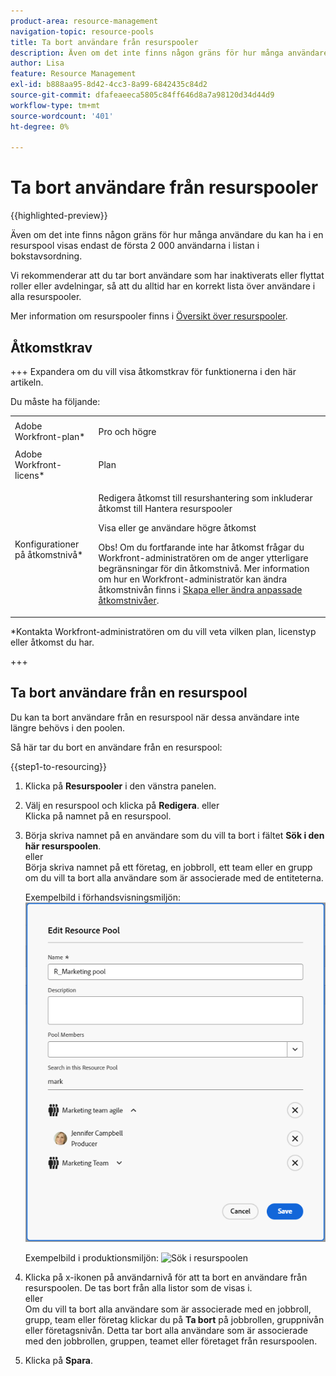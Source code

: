 ```yaml
---
product-area: resource-management
navigation-topic: resource-pools
title: Ta bort användare från resurspooler
description: Även om det inte finns någon gräns för hur många användare du kan ha i en resurspool visas endast de första 2 000 användarna i listan i bokstavsordning.
author: Lisa
feature: Resource Management
exl-id: b888aa95-8d42-4cc3-8a99-6842435c84d2
source-git-commit: dfafeaeeca5805c84ff646d8a7a98120d34d44d9
workflow-type: tm+mt
source-wordcount: '401'
ht-degree: 0%

---
```


# Ta bort användare från resurspooler

{{highlighted-preview}}

Även om det inte finns någon gräns för hur många användare du kan ha i en resurspool visas endast de första 2 000 användarna i listan i bokstavsordning.

Vi rekommenderar att du tar bort användare som har inaktiverats eller flyttat roller eller avdelningar, så att du alltid har en korrekt lista över användare i alla resurspooler.

Mer information om resurspooler finns i [Översikt över resurspooler](../../../resource-mgmt/resource-planning/resource-pools/work-with-resource-pools.md).

## Åtkomstkrav

+++ Expandera om du vill visa åtkomstkrav för funktionerna i den här artikeln.

Du måste ha följande:

<table style="table-layout:auto"> 
 <col> 
 <col> 
 <tbody> 
  <tr> 
   <td role="rowheader">Adobe Workfront-plan*</td> 
   <td> <p>Pro och högre</p> </td> 
  </tr> 
  <tr> 
   <td role="rowheader">Adobe Workfront-licens*</td> 
   <td> <p>Plan </p> </td> 
  </tr> 
  <tr> 
   <td role="rowheader">Konfigurationer på åtkomstnivå*</td> 
   <td> <p>Redigera åtkomst till resurshantering som inkluderar åtkomst till Hantera resurspooler</p> <p>Visa eller ge användare högre åtkomst</p> <p>Obs! Om du fortfarande inte har åtkomst frågar du Workfront-administratören om de anger ytterligare begränsningar för din åtkomstnivå. Mer information om hur en Workfront-administratör kan ändra åtkomstnivån finns i <a href="../../../administration-and-setup/add-users/configure-and-grant-access/create-modify-access-levels.md" class="MCXref xref">Skapa eller ändra anpassade åtkomstnivåer</a>.</p> </td> 
  </tr> <!--
   <tr data-mc-conditions="QuicksilverOrClassic.Draft mode"> 
    <td role="rowheader">Object permissions</td> 
    <td> <p>(NOTE:&nbsp;I don't think this is needed for removing users from the pool)</p> <p>Manage permissions for the projects, templates, and users you associate the Resource Pools with</p> <p>For information on requesting additional access, see <a href="../../../workfront-basics/grant-and-request-access-to-objects/request-access.md" class="MCXref xref">Request access to objects </a>.</p> </td> 
   </tr>
  --> 
 </tbody> 
</table>

&#42;Kontakta Workfront-administratören om du vill veta vilken plan, licenstyp eller åtkomst du har.

+++

## Ta bort användare från en resurspool

Du kan ta bort användare från en resurspool när dessa användare inte längre behövs i den poolen.

Så här tar du bort en användare från en resurspool:

{{step1-to-resourcing}}

1. Klicka på **Resurspooler** i den vänstra panelen.
1. Välj en resurspool och klicka på **Redigera**.
eller\
   Klicka på namnet på en resurspool.

1. Börja skriva namnet på en användare som du vill ta bort i fältet **Sök i den här resurspoolen**.\
   eller\
   Börja skriva namnet på ett företag, en jobbroll, ett team eller en grupp om du vill ta bort alla användare som är associerade med de entiteterna.

   <span class="preview">Exempelbild i förhandsvisningsmiljön:<span>
   ![Ta bort användare från resurspoolen](assets/remove-users-from-resource-pool.png)

   Exempelbild i produktionsmiljön:
   ![Sök i resurspoolen](assets/search-inside-new-resource-pool-350x314.png)

1. Klicka på x-ikonen på användarnivå för att ta bort en användare från resurspoolen. De tas bort från alla listor som de visas i.\
   eller\
   Om du vill ta bort alla användare som är associerade med en jobbroll, grupp, team eller företag klickar du på **Ta bort** på jobbrollen, gruppnivån eller företagsnivån. Detta tar bort alla användare som är associerade med den jobbrollen, gruppen, teamet eller företaget från resurspoolen.

1. Klicka på **Spara**.
